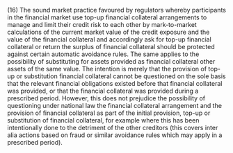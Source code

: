 (16) The sound market practice favoured by regulators whereby participants in the financial market use top-up financial collateral arrangements to manage and limit their credit risk to each other by mark-to-market calculations of the current market value of the credit exposure and the value of the financial collateral and accordingly ask for top-up financial collateral or return the surplus of financial collateral should be protected against certain automatic avoidance rules. The same applies to the possibility of substituting for assets provided as financial collateral other assets of the same value. The intention is merely that the provision of top-up or substitution financial collateral cannot be questioned on the sole basis that the relevant financial obligations existed before that financial collateral was provided, or that the financial collateral was provided during a prescribed period. However, this does not prejudice the possibility of questioning under national law the financial collateral arrangement and the provision of financial collateral as part of the initial provision, top-up or substitution of financial collateral, for example where this has been intentionally done to the detriment of the other creditors (this covers inter alia actions based on fraud or similar avoidance rules which may apply in a prescribed period).